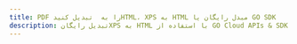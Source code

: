 ---title: PDF را به  تبدیل کنیدHTML، XPS به HTML مبدل رایگان یا GO SDKdescription: تبدیل رایگانXPS به HTML با استفاده از GO Cloud APIs & SDK همچنین اسناد PDF را در Cloud ایجاد، ویرایش و رندر کنید.---